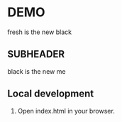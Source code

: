 # DEMO

fresh is the new black

## SUBHEADER

black is the new me

## Local development

1. Open index.html in your browser.
